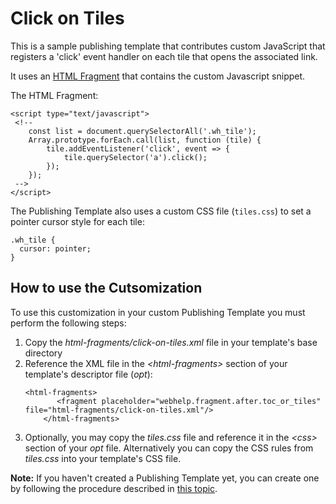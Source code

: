 # Click on Tiles

This is a sample publishing template that contributes custom JavaScript that registers a 'click' event handler on each tile that opens the associated link.

It uses an [HTML Fragment](https://www.oxygenxml.com/doc/versions/22.1/ug-webhelp-responsive/topics/wh-add-custom-html.html) that contains the custom Javascript snippet.

The HTML Fragment:
```
<script type="text/javascript">
 <!-- 
    const list = document.querySelectorAll('.wh_tile');
    Array.prototype.forEach.call(list, function (tile) {
        tile.addEventListener('click', event => {
            tile.querySelector('a').click();
        });
    });
 -->
</script>

```

The Publishing Template also uses a custom CSS file (`tiles.css`) to set a pointer cursor style for each tile:
```
.wh_tile {
  cursor: pointer;
}
```

## How to use the Cutsomization

To use this customization in your custom Publishing Template you must perform the following steps:

1. Copy the *html-fragments/click-on-tiles.xml* file in your template's base directory
1. Reference the XML file in the *&lt;html-fragments>* section of your template's descriptor file (*opt*):
    ```
    <html-fragments>
           <fragment placeholder="webhelp.fragment.after.toc_or_tiles" file="html-fragments/click-on-tiles.xml"/>
        </html-fragments>
    ```
1. Optionally, you may copy the *tiles.css* file and reference it in the *&lt;css>* section of your *opt* file. Alternatively you can copy the CSS rules from *tiles.css* into your template's CSS file.

**Note:** If you haven't created a Publishing Template yet, you can create one by following the procedure described in [this topic](https://www.oxygenxml.com/doc/versions/25.0/ug-webhelp-responsive/topics/whr-create-publishing-template-x.html).


